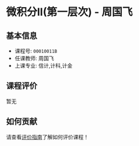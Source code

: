 # 微积分II(第一层次) - 周国飞

## 基本信息

- 课程号: `00010011B`
- 任课教师: 周国飞
- 上课专业: 信计,计科,计金

## 课程评价

暂无

## 如何贡献

请查看[评价指南](../how-to-comment.md)了解如何评价课程！
